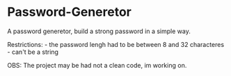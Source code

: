 # Password-Generetor

A password generetor, build a strong password in a simple way.

Restrictions:
    - the password lengh had to be between 8 and 32 characteres
    - can't be a string

OBS: The project may be had not a clean code, im working on.

